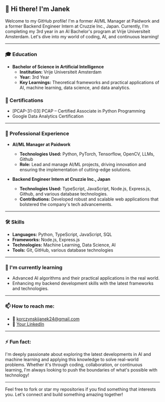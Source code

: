 ## 👋 Hi there! I'm Janek

Welcome to my GitHub profile! I'm a former AI/ML Manager at Paidwork and a former Backend Engineer Intern at Cruzzie Inc., Japan. Currently, I'm completing my 3rd year in an AI Bachelor's program at Vrije Universiteit Amsterdam. Let's dive into my world of coding, AI, and continuous learning!

---

### 🎓 Education

- **Bachelor of Science in Artificial Intelligence**
  - **Institution:** Vrije Universiteit Amsterdam
  - **Year:** 3rd Year
  - **Key Learnings:** Theoretical frameworks and practical applications of AI, machine learning, data science, and data analytics. 
  
### 📜 Certifications

- [PCAP-31-03] PCAP – Certified Associate in Python Programming
- Google Data Analytics Certification

---

### 💼 Professional Experience

- **AI/ML Manager at Paidwork**
  - **Technologies Used:** Python, PyTorch, Tensorflow, OpenCV, LLMs, Github
  - **Role:** Lead and manage AI/ML projects, driving innovation and ensuring the implementation of cutting-edge solutions.

- **Backend Engineer Intern at Cruzzie Inc., Japan**
  - **Technologies Used:** TypeScript, JavaScript, Node.js, Express.js, Github, and various database technologies.
  - **Contributions:** Developed robust and scalable web applications that bolstered the company's tech advancements.

---

### 🛠 Skills

- **Languages:** Python, TypeScript, JavaScript, SQL 
- **Frameworks:** Node.js, Express.js
- **Technologies:** Machine Learning, Data Science, AI
- **Tools:** Git, GitHub, various database technologies

---

### 🌱 I'm currently learning

- Advanced AI algorithms and their practical applications in the real world.
- Enhancing my backend development skills with the latest frameworks and technologies.

---

### 📫 How to reach me:

- 📧 korczynskijanek24@gmail.com
- 💼 [Your LinkedIn](https://www.linkedin.com/in/jan-korczy%C5%84ski-462ab1234/)

---

### ⚡ Fun fact:

I'm deeply passionate about exploring the latest developments in AI and machine learning and applying this knowledge to solve real-world problems. Whether it's through coding, collaboration, or continuous learning, I'm always looking to push the boundaries of what's possible with technology!

---

Feel free to fork or star my repositories if you find something that interests you. Let's connect and build something amazing together!
